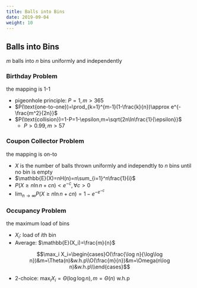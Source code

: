 ```yaml
---
title: Balls into Bins
date: 2019-09-04
weight: 10
---
```


## Balls into Bins

$m$ balls into $n$ bins uniformly and independently

### Birthday Problem

the mapping is 1-1

* pigeonhole principle: $P=1,m>365$
* $P(\text{one-to-one})=\prod_{k=1}^{m-1}(1-\frac{k}{n})\approx e^{-\frac{m^2}{2n}}$
* $P(\text{collision})=1-P=1-\epsilon,m=\sqrt{2n\ln\frac{1}{\epsilon}}$
  * $P>0.99,m>57$

### Coupon Collector Problem

the mapping is on-to

* $X$ is the number of balls thrown uniformly and independtly to $n$ bins until no bin is empty
* $\mathbb{E}(X)=nH(n)=n\sum_{i=1}^n\frac{1}{i}$
* $P(X\geq n\ln n+cn)<e^{-c},\forall c>0$
* $\lim_{n\rightarrow\infty}P(X\geq n\ln n+cn)=1-e^{-e^{-c}}$

### Occupancy Problem

the maximum load of bins

* $X_i$: load of $i$th bin
* Average: $\mathbb{E}(X_i)=\frac{m}{n}$

$$\max_i X_i=\begin{cases}O(\frac{\log n}{\log\log n})&m=\Theta(n)&w.h.p\\O(\frac{m}{n})&m=\Omega(n\log n)&w.h.p\\\end{cases}$$

* 2-choice: $\max_i X_i=\Theta(\log\log n),m=\Theta(n)$ w.h.p
